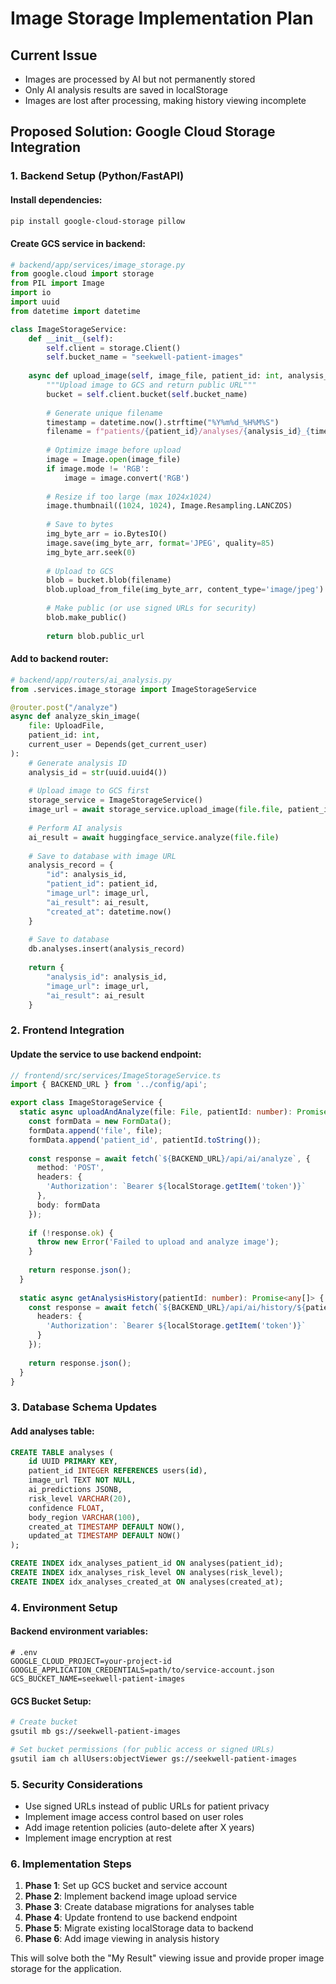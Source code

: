 # Image Storage Implementation Plan

## Current Issue
- Images are processed by AI but not permanently stored
- Only AI analysis results are saved in localStorage 
- Images are lost after processing, making history viewing incomplete

## Proposed Solution: Google Cloud Storage Integration

### 1. Backend Setup (Python/FastAPI)

#### Install dependencies:
```bash
pip install google-cloud-storage pillow
```

#### Create GCS service in backend:
```python
# backend/app/services/image_storage.py
from google.cloud import storage
from PIL import Image
import io
import uuid
from datetime import datetime

class ImageStorageService:
    def __init__(self):
        self.client = storage.Client()
        self.bucket_name = "seekwell-patient-images"
        
    async def upload_image(self, image_file, patient_id: int, analysis_id: str):
        """Upload image to GCS and return public URL"""
        bucket = self.client.bucket(self.bucket_name)
        
        # Generate unique filename
        timestamp = datetime.now().strftime("%Y%m%d_%H%M%S")
        filename = f"patients/{patient_id}/analyses/{analysis_id}_{timestamp}.jpg"
        
        # Optimize image before upload
        image = Image.open(image_file)
        if image.mode != 'RGB':
            image = image.convert('RGB')
        
        # Resize if too large (max 1024x1024)
        image.thumbnail((1024, 1024), Image.Resampling.LANCZOS)
        
        # Save to bytes
        img_byte_arr = io.BytesIO()
        image.save(img_byte_arr, format='JPEG', quality=85)
        img_byte_arr.seek(0)
        
        # Upload to GCS
        blob = bucket.blob(filename)
        blob.upload_from_file(img_byte_arr, content_type='image/jpeg')
        
        # Make public (or use signed URLs for security)
        blob.make_public()
        
        return blob.public_url
```

#### Add to backend router:
```python
# backend/app/routers/ai_analysis.py
from .services.image_storage import ImageStorageService

@router.post("/analyze")
async def analyze_skin_image(
    file: UploadFile,
    patient_id: int,
    current_user = Depends(get_current_user)
):
    # Generate analysis ID
    analysis_id = str(uuid.uuid4())
    
    # Upload image to GCS first
    storage_service = ImageStorageService()
    image_url = await storage_service.upload_image(file.file, patient_id, analysis_id)
    
    # Perform AI analysis
    ai_result = await huggingface_service.analyze(file.file)
    
    # Save to database with image URL
    analysis_record = {
        "id": analysis_id,
        "patient_id": patient_id,
        "image_url": image_url,
        "ai_result": ai_result,
        "created_at": datetime.now()
    }
    
    # Save to database
    db.analyses.insert(analysis_record)
    
    return {
        "analysis_id": analysis_id,
        "image_url": image_url,
        "ai_result": ai_result
    }
```

### 2. Frontend Integration

#### Update the service to use backend endpoint:
```typescript
// frontend/src/services/ImageStorageService.ts
import { BACKEND_URL } from '../config/api';

export class ImageStorageService {
  static async uploadAndAnalyze(file: File, patientId: number): Promise<any> {
    const formData = new FormData();
    formData.append('file', file);
    formData.append('patient_id', patientId.toString());
    
    const response = await fetch(`${BACKEND_URL}/api/ai/analyze`, {
      method: 'POST',
      headers: {
        'Authorization': `Bearer ${localStorage.getItem('token')}`
      },
      body: formData
    });
    
    if (!response.ok) {
      throw new Error('Failed to upload and analyze image');
    }
    
    return response.json();
  }
  
  static async getAnalysisHistory(patientId: number): Promise<any[]> {
    const response = await fetch(`${BACKEND_URL}/api/ai/history/${patientId}`, {
      headers: {
        'Authorization': `Bearer ${localStorage.getItem('token')}`
      }
    });
    
    return response.json();
  }
}
```

### 3. Database Schema Updates

#### Add analyses table:
```sql
CREATE TABLE analyses (
    id UUID PRIMARY KEY,
    patient_id INTEGER REFERENCES users(id),
    image_url TEXT NOT NULL,
    ai_predictions JSONB,
    risk_level VARCHAR(20),
    confidence FLOAT,
    body_region VARCHAR(100),
    created_at TIMESTAMP DEFAULT NOW(),
    updated_at TIMESTAMP DEFAULT NOW()
);

CREATE INDEX idx_analyses_patient_id ON analyses(patient_id);
CREATE INDEX idx_analyses_risk_level ON analyses(risk_level);
CREATE INDEX idx_analyses_created_at ON analyses(created_at);
```

### 4. Environment Setup

#### Backend environment variables:
```env
# .env
GOOGLE_CLOUD_PROJECT=your-project-id
GOOGLE_APPLICATION_CREDENTIALS=path/to/service-account.json
GCS_BUCKET_NAME=seekwell-patient-images
```

#### GCS Bucket Setup:
```bash
# Create bucket
gsutil mb gs://seekwell-patient-images

# Set bucket permissions (for public access or signed URLs)
gsutil iam ch allUsers:objectViewer gs://seekwell-patient-images
```

### 5. Security Considerations

- Use signed URLs instead of public URLs for patient privacy
- Implement image access control based on user roles
- Add image retention policies (auto-delete after X years)
- Implement image encryption at rest

### 6. Implementation Steps

1. **Phase 1**: Set up GCS bucket and service account
2. **Phase 2**: Implement backend image upload service
3. **Phase 3**: Create database migrations for analyses table
4. **Phase 4**: Update frontend to use backend endpoint
5. **Phase 5**: Migrate existing localStorage data to backend
6. **Phase 6**: Add image viewing in analysis history

This will solve both the "My Result" viewing issue and provide proper image storage for the application.
